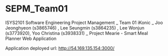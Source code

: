 # SEPM_Team01
ISYS2101 Software Engineering Project Management _
Team 01 iKonic _
Joo Jeonghyeon (s3865746) , Lee Seungmin (s3864235) , Lee Wonjun (s3773920), Yoo Christina (s3938331) _
Project Mearie - Smart Meal Planner Web Application


Application deployed url: 
http://54.169.135.154:3000/
